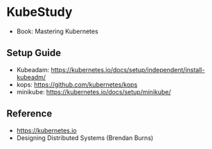 # KubeStudy
- Book: Mastering Kubernetes

## Setup Guide
- Kubeadam: https://kubernetes.io/docs/setup/independent/install-kubeadm/
- kops: https://github.com/kubernetes/kops
- minikube: https://kubernetes.io/docs/setup/minikube/

## Reference
- https://kubernetes.io
- Designing Distributed Systems (Brendan Burns)
